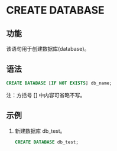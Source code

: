 # CREATE DATABASE

## 功能

该语句用于创建数据库(database)。

## 语法

```sql
CREATE DATABASE [IF NOT EXISTS] db_name;
```

注：方括号 [] 中内容可省略不写。

## 示例

1. 新建数据库 db_test。

    ```sql
    CREATE DATABASE db_test;
    ```

